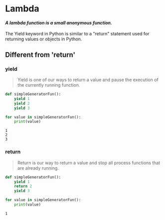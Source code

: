 # Lambda
#### _A lambda function is a small anonymous function._

The Yield keyword in Python is similar to a "return" statement used for returning values or objects in Python.  


## Different from 'return'

### yield



> Yield is one of our ways to return a value and pause the execution of the 
> currently running function.


```python 
def simpleGeneratorFun():
    yield 1
    yield 2
    yield 3

for value in simpleGeneratorFun(): 
    print(value)

```
```output
1
2
3
```


### return


> Return is our way to return a value and stop all process functions that are already running.




```python 
def simpleGeneratorFun():
    yield 1
    return 2
    yield 3

for value in simpleGeneratorFun(): 
    print(value)

```
```output
1
```
